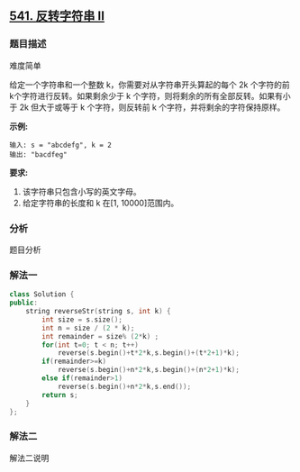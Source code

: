 ## [541. 反转字符串 II](https://leetcode-cn.com/problems/reverse-string-ii/)

### 题目描述

难度简单

给定一个字符串和一个整数 k，你需要对从字符串开头算起的每个 2k 个字符的前k个字符进行反转。如果剩余少于 k 个字符，则将剩余的所有全部反转。如果有小于 2k 但大于或等于 k 个字符，则反转前 k 个字符，并将剩余的字符保持原样。

**示例:**

```
输入: s = "abcdefg", k = 2
输出: "bacdfeg"
```

**要求:**

1. 该字符串只包含小写的英文字母。
2. 给定字符串的长度和 k 在[1, 10000]范围内。

### 分析

题目分析

### 解法一

```c++
class Solution {
public:
    string reverseStr(string s, int k) {
        int size = s.size();
        int n = size / (2 * k);
        int remainder = size% (2*k) ;
        for(int t=0; t < n; t++)
            reverse(s.begin()+t*2*k,s.begin()+(t*2+1)*k);
        if(remainder>=k)
            reverse(s.begin()+n*2*k,s.begin()+(n*2+1)*k);
        else if(remainder>1)
            reverse(s.begin()+n*2*k,s.end());
        return s;
    }
};
```

### 解法二

解法二说明

```c++

```

